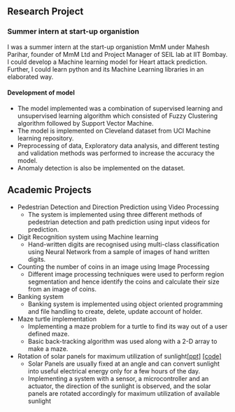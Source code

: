 ## Research Project
### Summer intern at start-up organistion
I was a summer intern at the start-up organistion MmM under Mahesh Parihar, founder of MmM Ltd and Project Manager of SEIL lab at IIT Bombay. 
I could develop a Machine learning model for Heart attack prediction. Further, I could learn python and its Machine Learning libraries in an elaborated way.
#### Development of model
* The model implemented was a combination of supervised learning and unsupervised learning algorithm which consisted of Fuzzy Clustering algorithm followed by Support Vector Machine.
* The model is implemented on Cleveland dataset from UCI Machine learning repository.
* Preprocessing of data, Exploratory data analysis, and different testing and validation methods was performed to increase the accuracy the model.
* Anomaly detection is also be implemented on the dataset.

## Academic Projects
* Pedestrian Detection and Direction Prediction using Video Processing
  * The system is implemented using three different methods of pedestrian detection and path prediction using input videos for prediction.
* Digit Recognition system using Machine learning
  * Hand-written digits are recognised using multi-class classification using Neural Network from a sample of images of hand written digits.
* Counting the number of coins in an image using Image Processing
  * Different image processing techniques were used to perform region segmentation and hence identify the coins and calculate their size from an image of coins.
* Banking system
  * Banking system is implemented using object oriented programming and file handling to create, delete, update account of holder.
* Maze turtle implementation
  * Implementing a maze problem for a turtle to find its way out of a user defined maze.
  * Basic back-tracking algorithm was used along with a 2-D array to make a maze.
* Rotation of solar panels for maximum utilization of sunlight[[ppt]]() [[code]](https://github.com/Tuniya-Neha/Solar_panels)
  * Solar Panels are usually fixed at an angle and can convert sunlight into useful electrical energy only for a few hours of the day.
  * Implementing a system with a sensor, a microcontroller and an actuator, the direction of the sunlight is observed, and the solar panels are rotated accordingly for maximum utilization of available sunlight
